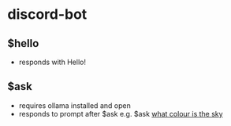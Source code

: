 # discord-bot
## $hello
- responds with Hello!

## $ask
- requires ollama installed and open
- responds to prompt after $ask e.g. $ask <ins>what colour is the sky</ins>